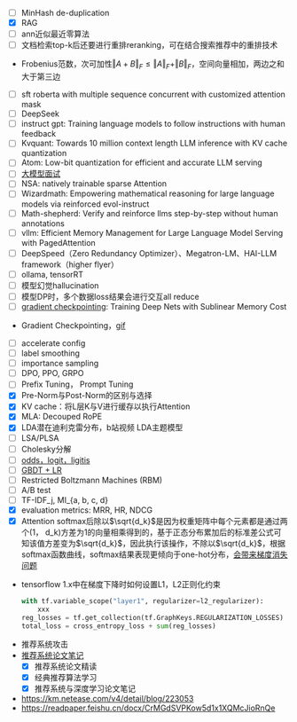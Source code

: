 - [ ] MinHash de-duplication
- [x] RAG
- [ ] ann近似最近零算法
- [ ] 文档检索top-k后还要进行重排reranking，可在结合搜索推荐中的重排技术
- Frobenius范数，次可加性$\Vert A+B \Vert_{F}\le \Vert A \Vert_F + \Vert B \Vert_F$，空间向量相加，两边之和大于第三边
- [ ] sft roberta with multiple sequence concurrent with customized attention mask
- [ ] DeepSeek
- [ ] instruct gpt: Training language models to follow instructions with human feedback
- [ ] Kvquant: Towards 10 million context length LLM inference with KV cache quantization
- [ ] Atom: Low-bit quantization for efficient and accurate LLM serving
- [ ] [大模型面试](https://zhuanlan.zhihu.com/p/691588703)
- [ ] NSA: natively trainable sparse Attention
- [ ] Wizardmath: Empowering mathematical reasoning for large language models via reinforced evol-instruct
- [ ] Math-shepherd: Verify and reinforce llms step-by-step without human annotations
- [ ] vllm: Efficient Memory Management for Large Language Model Serving with PagedAttention
- [ ] DeepSpeed（Zero Redundancy Optimizer）、Megatron-LM、HAI-LLM framework（higher flyer）
- [ ] ollama, tensorRT
- [ ] 模型幻觉hallucination
- [ ] 模型DP时，多个数据loss结果会进行交互all reduce
- [ ] [gradient checkpointing](https://www.bilibili.com/video/BV1nJ4m1M7Qw/?spm_id_from=333.1387.search.video_card.click&vd_source=782e4c31fc5e63b7cb705fa371eeeb78): Training Deep Nets with Sublinear Memory Cost
- Gradient Checkpointing，[gif](https://pic3.zhimg.com/v2-1679b74a85687cdb250e532931bb266a_b.webp)
- [ ] accelerate config
- [ ] label smoothing
- [ ] importance sampling
- [ ] DPO, PPO, GRPO
- [ ] Prefix Tuning， Prompt Tuning
- [x] Pre-Norm与Post-Norm的区别与选择
- [x] KV cache：将L层K与V进行缓存以执行Attention
- [x] MLA: Decouped RoPE
- [x] LDA潜在迪利克雷分布，b站视频 LDA主题模型
- [ ] LSA/PLSA
- [ ] Cholesky分解
- [ ] [odds，logit，ligitis](https://zhuanlan.zhihu.com/p/435912211)
- [ ] [GBDT + LR](https://www.cnblogs.com/wkang/p/9657032.html)
- [ ] Restricted Boltzmann Machines (RBM)
- [ ] A/B test
- [ ] TF-IDF_j, MI_{a, b, c, d}
- [x] evaluation metrics: MRR, HR, NDCG
- [x] Attention softmax后除以$\sqrt{d_k}$是因为权重矩阵中每个元素都是通过两个(1， d_k)方差为1的向量相乘得到的，基于正态分布累加后的标准差公式可知该值方差变为$\sqrt{d_k}$，因此执行该操作，不除以$\sqrt{d_k}$，根据softmax函数曲线，softmax结果表现更倾向于one-hot分布，[会带来梯度消失问题](https://spaces.ac.cn/archives/8620/comment-page-4#comment-24076)
- tensorflow 1.x中在梯度下降时如何设置L1，L2正则化约束
    ```python
    with tf.variable_scope("layer1", regularizer=l2_regularizer):
        xxx
    reg_losses = tf.get_collection(tf.GraphKeys.REGULARIZATION_LOSSES)
    total_loss = cross_entropy_loss + sum(reg_losses)
    ```
- 推荐系统攻击
- [推荐系统论文笔记](https://github.com/Doragd/Algorithm-Practice-in-Industry/blob/main/%E6%90%9C%E5%B9%BF%E6%8E%A8%E7%AE%97%E6%B3%95%E7%B3%BB%E5%88%97%E4%B8%B2%E8%AE%B2.md#%E6%8E%A8%E8%8D%90%E7%B3%BB%E7%BB%9F%E8%AE%BA%E6%96%87%E7%AC%94%E8%AE%B0)
    - [x] 推荐系统论文精读
    - [x] 经典推荐算法学习
    - [x] 推荐系统与深度学习论文笔记
- https://km.netease.com/v4/detail/blog/223053  
- https://readpaper.feishu.cn/docx/CrMGdSVPKow5d1x1XQMcJioRnQe

